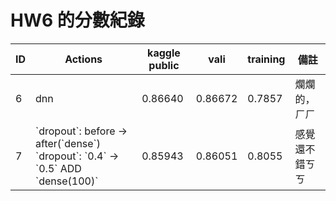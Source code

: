 HW6 的分數紀錄
==============

| ID | Actions                                                                                  | kaggle public | vali    | training | 備註           |
|----|------------------------------------------------------------------------------------------|---------------|---------|----------|----------------|
| 6  | dnn                                                                                      | 0.86640       | 0.86672 | 0.7857   | 爛爛的，ㄏㄏ   |
| 7  | \`dropout\`: before → after(\`dense\`) \`dropout\`: \`0.4\` → \`0.5\` ADD \`dense(100)\` | 0.85943       | 0.86051 | 0.8055   | 感覺還不錯ㄎㄎ |
